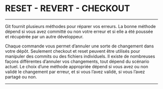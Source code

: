 RESET - REVERT - CHECKOUT
=========================

---

Git fournit plusieurs méthodes pour réparer vos erreurs.
La bonne méthode dépend si vous avez committé ou non votre erreur et si elle a été poussée et récupérée par un autre développeur.

Chaque commande vous permet d’annuler une sorte de changement dans votre dépôt. 
Seulement checkout et reset peuvent être utilisés pour manipuler des commits ou des fichiers individuels.
Il existe de nombreuses façons différentes d’annuler vos changements, tout dépend du scénario actuel. 
Le choix d’une méthode appropriée dépend si vous avez ou non validé le changement par erreur, et si vous l’avez validé, si vous l’avez partagé ou non.

---









